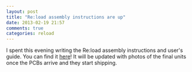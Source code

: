 ```yaml
---
layout: post
title: "Re:load assembly instructions are up"
date: 2013-02-19 21:57
comments: true
categories: reload
---
```


I spent this evening writing the Re:load assembly instructions and user's guide. You can find it [here](/reload/instructions.html)! It will be updated with photos of the final units once the PCBs arrive and they start shipping.